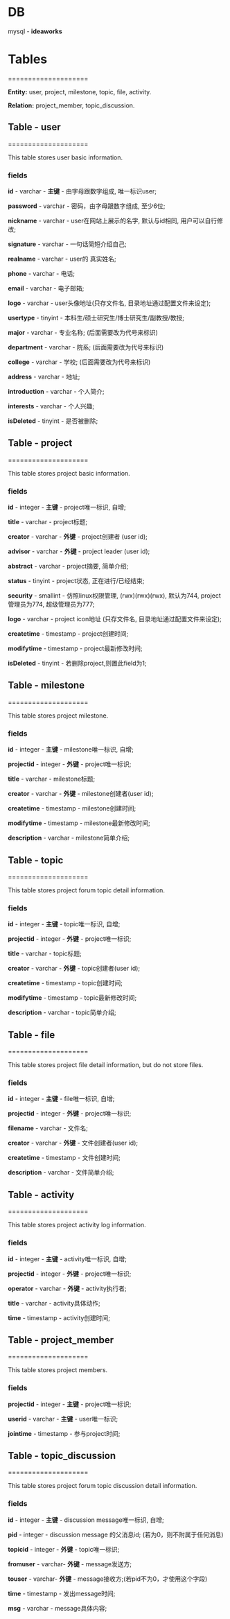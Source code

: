 # DB

mysql - **ideaworks**

# Tables
====================

**Entity:** user, project, milestone, topic, file, activity.

**Relation:** project\_member, topic\_discussion.

## Table - user
====================

This table stores user basic information. 

### fields

**id** - varchar - **主键** - 由字母跟数字组成, 唯一标识user;

**password** - varchar - 密码，由字母跟数字组成, 至少6位;

**nickname** - varchar - user在网站上展示的名字, 默认与id相同, 用户可以自行修改;

**signature** - varchar - 一句话简短介绍自己;

**realname** - varchar - user的	真实姓名;

**phone** - varchar - 电话;

**email** - varchar - 电子邮箱;

**logo** - varchar - user头像地址(只存文件名, 目录地址通过配置文件来设定);

**usertype** - tinyint - 本科生/硕士研究生/博士研究生/副教授/教授;

**major** - varchar - 专业名称; (后面需要改为代号来标识)

**department** - varchar - 院系; (后面需要改为代号来标识)

**college** - varchar - 学校; (后面需要改为代号来标识)

**address** - varchar - 地址;

**introduction** - varchar - 个人简介;

**interests** - varchar - 个人兴趣;

**isDeleted** - tinyint - 是否被删除;

## Table - project
====================

This table stores project basic information. 

### fields

**id** - integer - **主键** - project唯一标识, 自增;

**title** - varchar - project标题;

**creator** - varchar - **外键** - project创建者 (user id);

**advisor** - varchar - **外键** - project leader (user id);

**abstract** - varchar - project摘要, 简单介绍;

**status** - tinyint - project状态, 正在进行/已经结束;

**security** - smallint - 仿照linux权限管理, (rwx)(rwx)(rwx), 默认为744, project管理员为774, 超级管理员为777;

**logo** - varchar - project icon地址 (只存文件名, 目录地址通过配置文件来设定);

**createtime** - timestamp - project创建时间;

**modifytime** - timestamp - project最新修改时间;

**isDeleted** - tinyint - 若删除project,则置此field为1;


## Table - milestone
====================

This table stores project milestone. 

### fields

**id** - integer - **主键** - milestone唯一标识, 自增;

**projectid** - integer - **外键** - project唯一标识;

**title** - varchar - milestone标题;

**creator** - varchar - **外键** - milestone创建者(user id);

**createtime** - timestamp - milestone创建时间;

**modifytime** - timestamp - milestone最新修改时间;

**description** - varchar - milestone简单介绍;


## Table - topic 
====================

This table stores project forum topic detail information. 

### fields

**id** - integer - **主键** - topic唯一标识, 自增;

**projectid** - integer - **外键** - project唯一标识;

**title** - varchar - topic标题;

**creator** - varchar - **外键** - topic创建者(user id);

**createtime** - timestamp - topic创建时间;

**modifytime** - timestamp - topic最新修改时间;

**description** - varchar - topic简单介绍;


## Table - file 
====================

This table stores project file detail information, but do not store files.

### fields

**id** - integer - **主键** - file唯一标识, 自增;

**projectid** - integer - **外键** - project唯一标识;

**filename** - varchar - 文件名;

**creator** - varchar - **外键** - 文件创建者(user id);

**createtime** - timestamp - 文件创建时间;

**description** - varchar - 文件简单介绍;


## Table - activity 
====================

This table stores project activity log information. 

### fields

**id** - integer - **主键** - activity唯一标识, 自增;

**projectid** - integer - **外键** - project唯一标识;

**operator** - varchar - **外键** - activity执行者;

**title** - varchar - activity具体动作;

**time** - timestamp - activity创建时间;


## Table - project\_member 
====================

This table stores project members. 

### fields

**projectid** - integer - **主键** - project唯一标识;

**userid** - varchar - **主键** - user唯一标识;

**jointime** - timestamp - 参与project时间;


## Table - topic\_discussion 
====================

This table stores project forum topic discussion detail information. 

### fields

**id** - integer - **主键** - discussion message唯一标识, 自增;

**pid** - integer - discussion message 的父消息id; (若为0，则不附属于任何消息)

**topicid** - integer - **外键** - topic唯一标识;

**fromuser** - varchar- **外键** - message发送方;

**touser** - varchar- **外键** - message接收方;(若pid不为0，才使用这个字段)

**time** - timestamp - 发出message时间;

**msg** - varchar - message具体内容;


